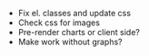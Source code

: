 * Fix el. classes and update css
* Check css for images
* Pre-render charts or client side?
* Make work without graphs?
